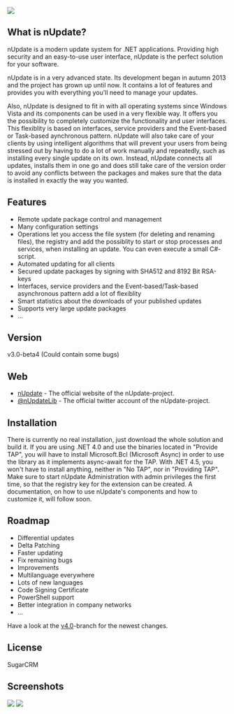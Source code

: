 ![](http://www.nupdate.net/titlelogo.png)

What is nUpdate?
------
nUpdate is a modern update system for .NET applications.
Providing high security and an easy-to-use user interface, nUpdate is the perfect solution for your software.

nUpdate is in a very advanced state. Its development began in autumn 2013 and the project has grown up until now. It contains a lot of features and provides you with everything you'll need to manage your updates.

Also, nUpdate is designed to fit in with all operating systems since Windows Vista and its components can be used in a very flexible way. It offers you the possibility to completely customize the functionality and user interfaces. This flexiblity is based on interfaces, service providers and the Event-based or Task-based aynchronous pattern. nUpdate will also take care of your clients by using intelligent algorithms that will prevent your users from being stressed out by having to do a lot of work manually and repeatedly, such as installing every single update on its own. Instead, nUpdate connects all updates, installs them in one go and does still take care of the version order to avoid any conflicts between the packages and makes sure that the data is installed in exactly the way you wanted.

Features
------

- Remote update package control and management
- Many configuration settings
- Operations let you access the file system (for deleting and renaming files), the registry and add the possiblity to start or stop processes and services, when installing an update. You can even execute a small C#-script.
- Automated updating for all clients
- Secured update packages by signing with SHA512 and 8192 Bit RSA-keys
- Interfaces, service providers and the Event-based/Task-based asynchronous pattern add a lot of flexiblity
- Smart statistics about the downloads of your published updates
- Supports very large update packages
- ...
 
Version
------
v3.0-beta4 (Could contain some bugs)

Web
------
* [nUpdate] - The official website of the nUpdate-project.
* [@nUpdateLib] - The official twitter account of the nUpdate-project.

Installation
------

There is currently no real installation, just download the whole solution and build it. If you are using .NET 4.0 and use the binaries located in "Provide TAP", you will have to install Microsoft.Bcl (Microsoft Async) in order to use the library as it implements async-await for the TAP. With .NET 4.5, you won't have to install anything, neither in "No TAP", nor in "Providing TAP". Make sure to start nUpdate Administration with admin privileges the first time, so that the registry key for the extension can be created.
A documentation, on how to use nUpdate's components and how to customize it, will follow soon.

Roadmap
------

- Differential updates
- Delta Patching
- Faster updating
- Fix remaining bugs
- Improvements
- Multilanguage everywhere
- Lots of new languages
- Code Signing Certificate
- PowerShell support
- Better integration in company networks
- ...

Have a look at the [v4.0]-branch for the newest changes.

License
------
SugarCRM

[v4.0]:https://www.github.com/ProgTrade/nUpdate/tree/v4.0
[nUpdate]:http://www.nupdate.net/
[@nUpdateLib]:http://twitter.com/nUpdateLib

Screenshots
------

![](https://www.nupdate.net/img/new-updates.png)
![](https://www.nupdate.net/img/updates-download.png)
